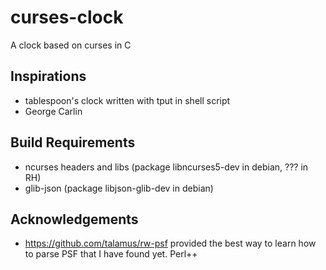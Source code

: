 curses-clock
============

A clock based on curses in C

Inspirations
------------

* tablespoon's clock written with tput in shell script
* George Carlin

Build Requirements
------------------

* ncurses headers and libs (package libncurses5-dev in debian, ??? in RH)
* glib-json (package libjson-glib-dev in debian)

Acknowledgements
----------------
* https://github.com/talamus/rw-psf provided the best way to learn how to parse PSF that I have found yet.  Perl++
